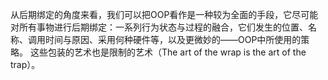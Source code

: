 从后期绑定的角度来看，我们可以把OOP看作是一种较为全面的手段，它尽可能对所有事物进行后期绑定：一系列行为状态与过程的融合，它们发生的位置、名称、调用时间与原因、采用何种硬件等，以及更微妙的——OOP中所使用的策略。
这些包装的艺术也是限制的艺术（The art of the wrap is the art of the trap）。

